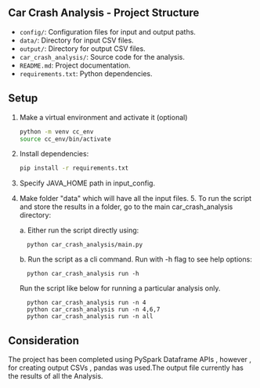 ## Car Crash Analysis - Project Structure

- `config/`: Configuration files for input and output paths.
- `data/`: Directory for input CSV files.
- `output/`: Directory for output CSV files.
- `car_crash_analysis/`: Source code for the analysis.
- `README.md`: Project documentation.
- `requirements.txt`: Python dependencies.

## Setup

1. Make a virtual environment and activate it (optional)
   ```bash
   python -m venv cc_env
   source cc_env/bin/activate
2. Install dependencies:
   ```bash
   pip install -r requirements.txt
3. Specify JAVA_HOME path in input_config.
4. Make folder "data" which will have all the input files.
   5. To run the script and store the results in a folder, go to the main car_crash_analysis directory:

      a. Either run the script directly using:

         python car_crash_analysis/main.py
   
      b. Run the script as a cli command. Run with -h flag to see help options:
      
         python car_crash_analysis run -h
      
      Run the script like below for running a particular analysis only.

         python car_crash_analysis run -n 4
         python car_crash_analysis run -n 4,6,7
         python car_crash_analysis run -n all



## Consideration
The project has been completed using PySpark Dataframe APIs , however , for creating output CSVs , pandas was used.The output file currently has the results of all the Analysis.
